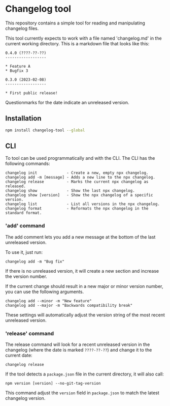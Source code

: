 Changelog tool
==============

This repository contains a simple tool for reading and manipulating changelog
files.

This tool currently expects to work with a file named 'changelog.md' in the
current working directory. This is a markdown file that looks like this:

```
0.4.0 (????-??-??)
------------------

* Feature A
* Bugfix 3

0.3.0 (2023-02-08)
------------------

* First public release!
```

Questionmarks for the date indicate an unreleased version.

Installation
------------

```sh
npm install changelog-tool --global
```

CLI
---

To tool can be used programmatically and with the CLI. The CLI has the
following commands:

```
changelog init             - Create a new, empty npx changelog.
changelog add -m [message] - Adds a new line to the npx changelog.
changelog release          - Marks the current npx changelog as released.
changelog show             - Show the last npx changelog.
changelog show [version]   - Show the npx changelog of a specific version.
changelog list             - List all versions in the npx changelog.
changelog format           - Reformats the npx changelog in the standard format.
```

### 'add' command

The add comment lets you add a new message at the bottom of the last unreleased
version.

To use it, just run:

```
changelog add -m "Bug fix"
```

If there is no unreleased version, it will create a new section and increase
the version number.

If the current change should result in a new major or minor version number, you
can use the following arguments.

```
changelog add --minor -m "New feature"
changelog add --major -m "Backwards compatibility break"
```

These settings will automatically adjust the version string of the most recent
unreleased version.

### 'release' command

The release command will look for a recent unreleased version in the changelog
(where the date is marked `????-??-??`) and change it to the current date:

```
changelog release
```

If the tool detects a `package.json` file in the current directory, it will
also call:

```
npm version [version] --no-git-tag-version
```

This command adjust the `version` field in `package.json` to match the latest
changelog version.
